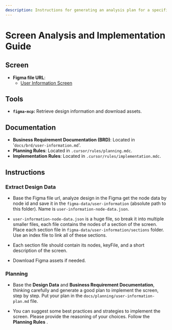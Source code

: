 ```yaml
---
description: Instructions for generating an analysis plan for a specific screen based on the design and Business Requirement Documentation (BRD).
---
```


# **Screen Analysis and Implementation Guide**

## **Screen**

- **Figma file URL**:
  - [User Information Screen](https://www.figma.com/design/F23j9sY9zL1vMbL3TfWkRE/MBF_B%E1%BA%A3n-%C4%91%E1%BB%93-d%E1%BB%AF-li%E1%BB%87u_N%E1%BB%99i-b%E1%BB%99?node-id=1-20508&t=z25M45i6IxAii13n-4)

## **Tools**

- **`figma-mcp`:** Retrieve design information and download assets.

## **Documentation**

- **Business Requirement Documentation (BRD)**: Located in '`docs/brd/user-information.md`'.
- **Planning Rules**: Located in `.cursor/rules/planning.mdc`.
- **Implementation Rules**: Located in `.cursor/rules/implementation.mdc`.

## **Instructions**

### Extract Design Data

- Base the Figma file url, analyze design in the Figma get the node data by node id and save it in the `figma-data/user-information` (absolute path to this folder). Name is `user-information-node-data.json`.

- `user-information-node-data.json` is a huge file, so break it into multiple smaller files, each file contains the nodes of a section of the screen. Place each section file in `figma-data/user-information/sections` folder. Use an index file to link all of these sections.

- Each section file should contain its nodes, keyFile, and a short description of the screen.

- Download Figma assets if needed.

### Planning

- Base the **Design Data** and **Business Requirement Documentation**, thinking carefully and generate a good plan to implement the screen, step by step. Put your plan in the `docs/planning/user-information-plan.md` file.

- You can suggest some best practices and strategies to implement the screen. Please provide the reasoning of your choices. Follow the **Planning Rules** .
